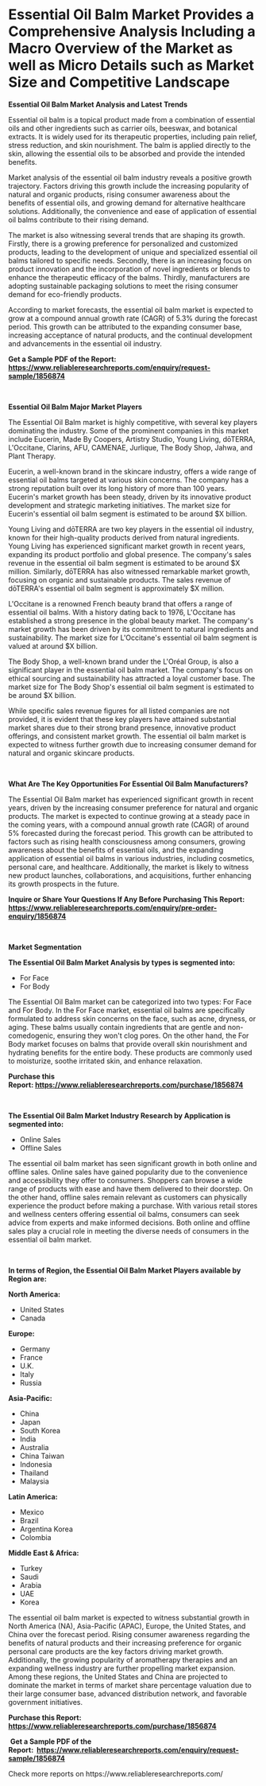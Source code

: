 <p><h1>Essential Oil Balm Market Provides a Comprehensive Analysis Including a Macro Overview of the Market as well as Micro Details such as Market Size and Competitive Landscape</h1></p><p><strong>Essential Oil Balm Market Analysis and Latest Trends</strong></p>
<p><p>Essential oil balm is a topical product made from a combination of essential oils and other ingredients such as carrier oils, beeswax, and botanical extracts. It is widely used for its therapeutic properties, including pain relief, stress reduction, and skin nourishment. The balm is applied directly to the skin, allowing the essential oils to be absorbed and provide the intended benefits.</p><p>Market analysis of the essential oil balm industry reveals a positive growth trajectory. Factors driving this growth include the increasing popularity of natural and organic products, rising consumer awareness about the benefits of essential oils, and growing demand for alternative healthcare solutions. Additionally, the convenience and ease of application of essential oil balms contribute to their rising demand.</p><p>The market is also witnessing several trends that are shaping its growth. Firstly, there is a growing preference for personalized and customized products, leading to the development of unique and specialized essential oil balms tailored to specific needs. Secondly, there is an increasing focus on product innovation and the incorporation of novel ingredients or blends to enhance the therapeutic efficacy of the balms. Thirdly, manufacturers are adopting sustainable packaging solutions to meet the rising consumer demand for eco-friendly products.</p><p>According to market forecasts, the essential oil balm market is expected to grow at a compound annual growth rate (CAGR) of 5.3% during the forecast period. This growth can be attributed to the expanding consumer base, increasing acceptance of natural products, and the continual development and advancements in the essential oil industry.</p></p>
<p><strong>Get a Sample PDF of the Report:&nbsp; <a href="https://www.reliableresearchreports.com/enquiry/request-sample/1856874">https://www.reliableresearchreports.com/enquiry/request-sample/1856874</a></strong></p>
<p>&nbsp;</p>
<p><strong>Essential Oil Balm Major Market Players</strong></p>
<p><p>The Essential Oil Balm market is highly competitive, with several key players dominating the industry. Some of the prominent companies in this market include Eucerin, Made By Coopers, Artistry Studio, Young Living, dōTERRA, L'Occitane, Clarins, AFU, CAMENAE, Jurlique, The Body Shop, Jahwa, and Plant Therapy.</p><p>Eucerin, a well-known brand in the skincare industry, offers a wide range of essential oil balms targeted at various skin concerns. The company has a strong reputation built over its long history of more than 100 years. Eucerin's market growth has been steady, driven by its innovative product development and strategic marketing initiatives. The market size for Eucerin's essential oil balm segment is estimated to be around $X billion.</p><p>Young Living and dōTERRA are two key players in the essential oil industry, known for their high-quality products derived from natural ingredients. Young Living has experienced significant market growth in recent years, expanding its product portfolio and global presence. The company's sales revenue in the essential oil balm segment is estimated to be around $X million. Similarly, dōTERRA has also witnessed remarkable market growth, focusing on organic and sustainable products. The sales revenue of dōTERRA's essential oil balm segment is approximately $X million.</p><p>L'Occitane is a renowned French beauty brand that offers a range of essential oil balms. With a history dating back to 1976, L'Occitane has established a strong presence in the global beauty market. The company's market growth has been driven by its commitment to natural ingredients and sustainability. The market size for L'Occitane's essential oil balm segment is valued at around $X billion.</p><p>The Body Shop, a well-known brand under the L'Oréal Group, is also a significant player in the essential oil balm market. The company's focus on ethical sourcing and sustainability has attracted a loyal customer base. The market size for The Body Shop's essential oil balm segment is estimated to be around $X billion.</p><p>While specific sales revenue figures for all listed companies are not provided, it is evident that these key players have attained substantial market shares due to their strong brand presence, innovative product offerings, and consistent market growth. The essential oil balm market is expected to witness further growth due to increasing consumer demand for natural and organic skincare products.</p></p>
<p>&nbsp;</p>
<p><strong>What Are The Key Opportunities For Essential Oil Balm Manufacturers?</strong></p>
<p><p>The Essential Oil Balm market has experienced significant growth in recent years, driven by the increasing consumer preference for natural and organic products. The market is expected to continue growing at a steady pace in the coming years, with a compound annual growth rate (CAGR) of around 5% forecasted during the forecast period. This growth can be attributed to factors such as rising health consciousness among consumers, growing awareness about the benefits of essential oils, and the expanding application of essential oil balms in various industries, including cosmetics, personal care, and healthcare. Additionally, the market is likely to witness new product launches, collaborations, and acquisitions, further enhancing its growth prospects in the future.</p></p>
<p><strong>Inquire or Share Your Questions If Any Before Purchasing This Report: <a href="https://www.reliableresearchreports.com/enquiry/pre-order-enquiry/1856874">https://www.reliableresearchreports.com/enquiry/pre-order-enquiry/1856874</a></strong></p>
<p>&nbsp;</p>
<p><strong>Market Segmentation</strong></p>
<p><strong>The Essential Oil Balm Market Analysis by types is segmented into:</strong></p>
<p><ul><li>For Face</li><li>For Body</li></ul></p>
<p><p>The Essential Oil Balm market can be categorized into two types: For Face and For Body. In the For Face market, essential oil balms are specifically formulated to address skin concerns on the face, such as acne, dryness, or aging. These balms usually contain ingredients that are gentle and non-comedogenic, ensuring they won't clog pores. On the other hand, the For Body market focuses on balms that provide overall skin nourishment and hydrating benefits for the entire body. These products are commonly used to moisturize, soothe irritated skin, and enhance relaxation.</p></p>
<p><strong>Purchase this Report:&nbsp;<a href="https://www.reliableresearchreports.com/purchase/1856874">https://www.reliableresearchreports.com/purchase/1856874</a></strong></p>
<p>&nbsp;</p>
<p><strong>The Essential Oil Balm Market Industry Research by Application is segmented into:</strong></p>
<p><ul><li>Online Sales</li><li>Offline Sales</li></ul></p>
<p><p>The essential oil balm market has seen significant growth in both online and offline sales. Online sales have gained popularity due to the convenience and accessibility they offer to consumers. Shoppers can browse a wide range of products with ease and have them delivered to their doorstep. On the other hand, offline sales remain relevant as customers can physically experience the product before making a purchase. With various retail stores and wellness centers offering essential oil balms, consumers can seek advice from experts and make informed decisions. Both online and offline sales play a crucial role in meeting the diverse needs of consumers in the essential oil balm market.</p></p>
<p>&nbsp;</p>
<p><strong>In terms of Region, the Essential Oil Balm Market Players available by Region are:</strong></p>
<p>
    <p> <strong> North America: </strong>
        <ul>
            <li>United States</li>
            <li>Canada</li>
        </ul>
        </p> 
    <p> <strong> Europe: </strong>
        <ul>
            <li>Germany</li>
            <li>France</li>
            <li>U.K.</li>
            <li>Italy</li>
            <li>Russia</li>
        </ul>
        </p> 
    <p> <strong> Asia-Pacific: </strong>
        <ul>
            <li>China</li>
            <li>Japan</li>
            <li>South Korea</li>
            <li>India</li>
            <li>Australia</li>
            <li>China Taiwan</li>
            <li>Indonesia</li>
            <li>Thailand</li>
            <li>Malaysia</li>
        </ul>
        </p> 
    <p> <strong> Latin America: </strong>
        <ul>
            <li>Mexico</li>
            <li>Brazil</li>
            <li>Argentina Korea</li>
            <li>Colombia</li>
        </ul>
        </p> 
    <p> <strong> Middle East & Africa: </strong>
        <ul>
            <li>Turkey</li>
            <li>Saudi</li>
            <li>Arabia</li>
            <li>UAE</li>
            <li>Korea</li>
        </ul>
    </p>
    </p>
<p><p>The essential oil balm market is expected to witness substantial growth in North America (NA), Asia-Pacific (APAC), Europe, the United States, and China over the forecast period. Rising consumer awareness regarding the benefits of natural products and their increasing preference for organic personal care products are the key factors driving market growth. Additionally, the growing popularity of aromatherapy therapies and an expanding wellness industry are further propelling market expansion. Among these regions, the United States and China are projected to dominate the market in terms of market share percentage valuation due to their large consumer base, advanced distribution network, and favorable government initiatives.</p></p>
<p><strong>Purchase this Report: <a href="https://www.reliableresearchreports.com/purchase/1856874">https://www.reliableresearchreports.com/purchase/1856874</a></strong></p>
<p>&nbsp;<strong>Get a Sample PDF of the Report:&nbsp;&nbsp;<a href="https://www.reliableresearchreports.com/enquiry/request-sample/1856874">https://www.reliableresearchreports.com/enquiry/request-sample/1856874</a></strong></p>
<p><strong></strong></p>
<p>Check more reports on https://www.reliableresearchreports.com/</p>
